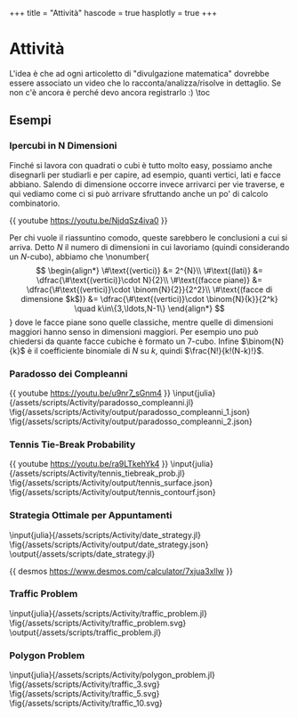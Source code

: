 +++
title = "Attività"
hascode = true
hasplotly = true
+++

# Attività
L'idea è che ad ogni articoletto di "divulgazione matematica" dovrebbe essere associato un video che lo racconta/analizza/risolve in dettaglio. Se non c'è ancora è perché devo ancora registrarlo :)
\toc

## Esempi

### Ipercubi in N Dimensioni
Finché si lavora con quadrati o cubi è tutto molto easy, possiamo anche disegnarli per studiarli e per capire, ad esempio, quanti vertici, lati e facce abbiano. Salendo di dimensione occorre invece arrivarci per vie traverse, e qui vediamo come ci si può arrivare sfruttando anche un po' di calcolo combinatorio.

{{ youtube https://youtu.be/NjdqSz4iva0 }}

Per chi vuole il riassuntino comodo, queste sarebbero le conclusioni a cui si arriva. Detto $N$ il numero di dimensioni in cui lavoriamo (quindi considerando un $N$-cubo), abbiamo che
\nonumber{$$
\begin{align*}
\#\text{(vertici)} &= 2^{N}\\
\#\text{(lati)} &= \dfrac{\#\text{(vertici)}\cdot N}{2}\\
\#\text{(facce piane)} &= \dfrac{\#\text{(vertici)}\cdot \binom{N}{2}}{2^2}\\
\#\text{(facce di dimensione $k$)} &= \dfrac{\#\text{(vertici)}\cdot \binom{N}{k}}{2^k} \quad k\in\{3,\ldots,N-1\}
\end{align*}
$$}
dove le facce piane sono quelle classiche, mentre quelle di dimensioni maggiori hanno senso in dimensioni maggiori. Per esempio uno può chiedersi da quante facce cubiche è formato un 7-cubo. Infine $\binom{N}{k}$ è il coefficiente binomiale di $N$ su $k$, quindi $\frac{N!}{k!(N-k)!}$.

### Paradosso dei Compleanni
{{ youtube https://youtu.be/u9nr7_sGnm4 }}
\input{julia}{/assets/scripts/Activity/paradosso_compleanni.jl} 
\fig{/assets/scripts/Activity/output/paradosso_compleanni_1.json}
\fig{/assets/scripts/Activity/output/paradosso_compleanni_2.json}


### Tennis Tie-Break Probability
{{ youtube https://youtu.be/ra9LTkehYk4 }}
\input{julia}{/assets/scripts/Activity/tennis_tiebreak_prob.jl} 
\fig{/assets/scripts/Activity/output/tennis_surface.json}
\fig{/assets/scripts/Activity/output/tennis_contourf.json}


### Strategia Ottimale per Appuntamenti
\input{julia}{/assets/scripts/Activity/date_strategy.jl} 
\fig{/assets/scripts/Activity/output/date_strategy.json}
\output{/assets/scripts/date_strategy.jl}

{{ desmos https://www.desmos.com/calculator/7xjua3xllw }}

### Traffic Problem
\input{julia}{/assets/scripts/Activity/traffic_problem.jl} 
\fig{/assets/scripts/Activity/traffic_problem.svg}
\output{/assets/scripts/traffic_problem.jl}


### Polygon Problem
\input{julia}{/assets/scripts/Activity/polygon_problem.jl} 
\fig{/assets/scripts/Activity/traffic_3.svg}
\fig{/assets/scripts/Activity/traffic_5.svg}
\fig{/assets/scripts/Activity/traffic_10.svg}

